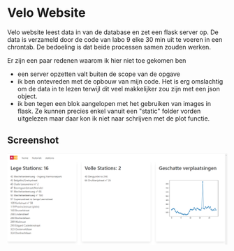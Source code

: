 # Velo Website
Velo website leest data in van de database en zet een flask server op.
De data is verzameld door de code van labo 9 elke 30 min uit te voeren
in een chrontab. De bedoeling is dat 
beide processen samen zouden werken.

Er zijn een paar redenen waarom ik hier niet toe gekomen ben
- een server opzetten valt buiten de scope van de opgave
- ik ben ontevreden met de opbouw van mijn code. Het is erg omslachtig om de data in te lezen terwijl dit veel makkelijker
zou zijn met een json object.
- ik ben tegen een blok aangelopen met het gebruiken
van images in flask. Ze kunnen precies enkel vanuit een "static" folder
vorden uitgelezen maar daar kon ik niet naar schrijven met de plot functie.


## Screenshot
![img.png](img.png)
